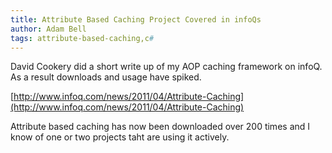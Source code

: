 ```yaml
---
title: Attribute Based Caching Project Covered in infoQs
author: Adam Bell
tags: attribute-based-caching,c#
---
```

David Cookery did a short write up of my AOP caching framework on infoQ. As a result downloads and usage have spiked.
<!--more-->
[http://www.infoq.com/news/2011/04/Attribute-Caching](http://www.infoq.com/news/2011/04/Attribute-Caching)  

Attribute based caching has now been downloaded over 200 times and I know of one or two projects taht are using it actively.
